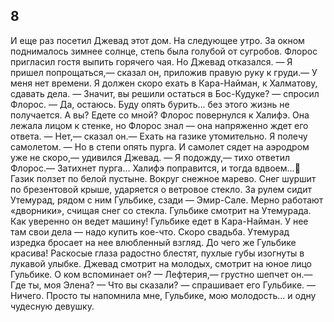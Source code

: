 ## 8

И еще раз посетил Джевад этот дом. На следующее утро. За окном поднималось зимнее солнце, степь была голубой от сугробов.
Флорос пригласил гостя выпить горячего чая. Но Джевад отказался.
— Я пришел попрощаться,— сказал он, приложив правую руку к груди.— У меня нет времени. Я должен скоро ехать в Кара-Найман, к Халматову, сдавать дела.
— Значит, вы решили остаться в Бос-Кудуке? — спросил Флорос.
— Да, остаюсь. Буду опять бурить... без этого жизнь не получается. А вы? Едете со мной?
Флорос повернулся к Халифэ. Она лежала лицом к стенке, но Флорос знал — она напряженно ждет его ответа.
— Нет,— сказал он.— Ехать на газике утомительно. Я полечу самолетом.
— Но в степи опять пурга. И самолет сядет на аэродром уже не скоро,— удивился Джевад.
— Я подожду,— тихо ответил Флорос.— Затихнет пурга... Халифэ поправится, и тогда вдвоем...
Газик ползет по белой пустыне. Вокруг снежное марево. Снег шуршит по брезентовой крыше, ударяется о ветровое стекло.
За рулем сидит Утемурад, рядом с ним Гульбике, сзади — Эмир-Сале.
Мерно работают «дворники», счищая снег со стекла.
Гульбике смотрит на Утемурада. Как уверенно он ведет машину! Гульбике едет в Кара-Найман. У нее там свои дела — надо купить кое-что. Скоро свадьба.
Утемурад изредка бросает на нее влюбленный взгляд. До чего же Гульбике красива!
Раскосые глаза радостно блестят, пухлые губы изогнуты в лукавой улыбке.
Джевад смотрит на молодых, смотрит на юное лицо Гульбике. О ком вспоминает он?
— Лефтерия,— грустно шепчет он.— Где ты, моя Элена?
— Что вы сказали? — спрашивает его Гульбике.
— Ничего. Просто ты напомнила мне, Гульбике, мою молодость... и одну чудесную девушку.
